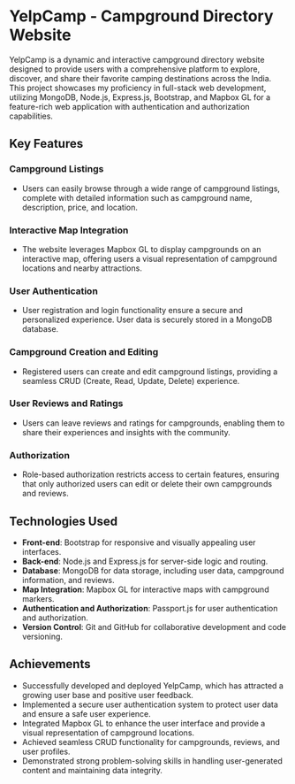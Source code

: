 # YelpCamp - Campground Directory Website

YelpCamp is a dynamic and interactive campground directory website designed to provide users with a comprehensive platform to explore, discover, and share their favorite camping destinations across the India. This project showcases my proficiency in full-stack web development, utilizing MongoDB, Node.js, Express.js, Bootstrap, and Mapbox GL for a feature-rich web application with authentication and authorization capabilities.

## Key Features

### Campground Listings
- Users can easily browse through a wide range of campground listings, complete with detailed information such as campground name, description, price, and location.

### Interactive Map Integration
- The website leverages Mapbox GL to display campgrounds on an interactive map, offering users a visual representation of campground locations and nearby attractions.

### User Authentication
- User registration and login functionality ensure a secure and personalized experience. User data is securely stored in a MongoDB database.

### Campground Creation and Editing
- Registered users can create and edit campground listings, providing a seamless CRUD (Create, Read, Update, Delete) experience.

### User Reviews and Ratings
- Users can leave reviews and ratings for campgrounds, enabling them to share their experiences and insights with the community.

### Authorization
- Role-based authorization restricts access to certain features, ensuring that only authorized users can edit or delete their own campgrounds and reviews.

## Technologies Used

- **Front-end**: Bootstrap for responsive and visually appealing user interfaces.
- **Back-end**: Node.js and Express.js for server-side logic and routing.
- **Database**: MongoDB for data storage, including user data, campground information, and reviews.
- **Map Integration**: Mapbox GL for interactive maps with campground markers.
- **Authentication and Authorization**: Passport.js for user authentication and authorization.
- **Version Control**: Git and GitHub for collaborative development and code versioning.

## Achievements

- Successfully developed and deployed YelpCamp, which has attracted a growing user base and positive user feedback.
- Implemented a secure user authentication system to protect user data and ensure a safe user experience.
- Integrated Mapbox GL to enhance the user interface and provide a visual representation of campground locations.
- Achieved seamless CRUD functionality for campgrounds, reviews, and user profiles.
- Demonstrated strong problem-solving skills in handling user-generated content and maintaining data integrity.
